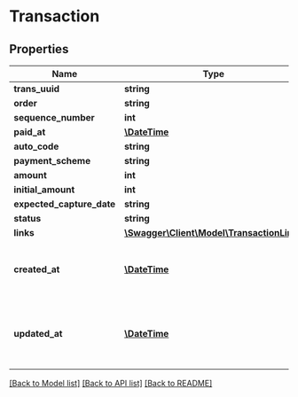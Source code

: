 # Transaction

## Properties
Name | Type | Description | Notes
------------ | ------------- | ------------- | -------------
**trans_uuid** | **string** |  | [optional] 
**order** | **string** |  | [optional] 
**sequence_number** | **int** |  | [optional] 
**paid_at** | [**\DateTime**](\DateTime.md) |  | [optional] 
**auto_code** | **string** |  | [optional] 
**payment_scheme** | **string** |  | [optional] 
**amount** | **int** |  | [optional] 
**initial_amount** | **int** |  | [optional] 
**expected_capture_date** | **string** |  | 
**status** | **string** |  | [optional] 
**links** | [**\Swagger\Client\Model\TransactionLinks**](TransactionLinks.md) |  | [optional] 
**created_at** | [**\DateTime**](\DateTime.md) | Creation date. This field is automatically generated. | [optional] 
**updated_at** | [**\DateTime**](\DateTime.md) | Date of the last modification. This field is automatically generated. | [optional] 

[[Back to Model list]](../README.md#documentation-for-models) [[Back to API list]](../README.md#documentation-for-api-endpoints) [[Back to README]](../README.md)


